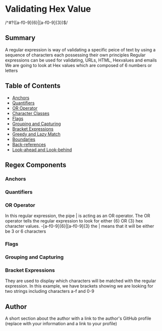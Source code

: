 # Validating Hex Value

/^#?([a-f0-9]{6}|[a-f0-9]{3})$/

## Summary
A regular expression is way of validating a specific peice of text by using a sequence of characters each
possessing their own principles
Regular expressions can be used for validating, URLs, HTML, Hexvalues and emails
We are going to look at Hex values which are composed of 6 numbers or letters

## Table of Contents

- [Anchors](#anchors)
- [Quantifiers](#quantifiers)
- [OR Operator](#or-operator)
- [Character Classes](#character-classes)
- [Flags](#flags)
- [Grouping and Capturing](#grouping-and-capturing)
- [Bracket Expressions](#bracket-expressions)
- [Greedy and Lazy Match](#greedy-and-lazy-match)
- [Boundaries](#boundaries)
- [Back-references](#back-references)
- [Look-ahead and Look-behind](#look-ahead-and-look-behind)

## Regex Components

### Anchors

### Quantifiers

### OR Operator
In this regular expression, the pipe | is acting as an OR operator.
The OR operator tells the regular expression to look for either {6} OR {3} hex character values.
-[a-f0-9]{6}|[a-f0-9]{3} the | means that it will be either be 3 or 6 characters

### Flags

### Grouping and Capturing

### Bracket Expressions
They are used to display which characters will be matched with the regular expression.
In this example, we have brackets showing we are looking for two strings including characters a-f and 0-9

## Author

A short section about the author with a link to the author's GitHub profile (replace with your information and a link to your profile)
